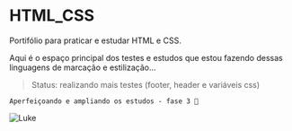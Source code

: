 # HTML_CSS
Portifólio para praticar e estudar HTML e CSS.

Aqui é o espaço principal dos testes e estudos que estou fazendo dessas linguagens de marcação e estilização...

> Status: realizando mais testes (footer, header e variáveis css)

```
Aperfeiçoando e ampliando os estudos - fase 3 🦾
```
![Luke](https://github.com/Goestoso/HTML_CSS/assets/132786474/86802f23-3334-4378-b61e-772b7c6f522b)
